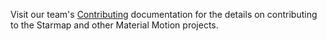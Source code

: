 Visit our team's [Contributing](https://material-motion.gitbooks.io/material-motion-team/content/CONTRIBUTING.html) documentation for the details on contributing to the Starmap and other Material Motion projects.
